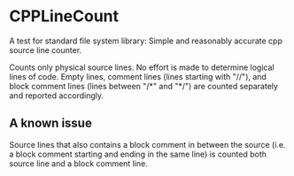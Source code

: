 # CPPLineCount
A test for standard file system library: Simple and reasonably accurate cpp source line counter.

Counts only physical source lines. No effort is made to determine logical lines of code. Empty lines, 
comment lines (lines starting with "//"), and block comment lines (lines between "/\*" and "*/") are 
counted separately and reported accordingly. 

## A known issue
Source lines that also contains a block comment in between the source (i.e. a block comment starting
and ending in the same line) is counted both source line and a block comment line. 
